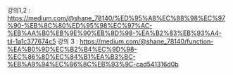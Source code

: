 강의1,2 :
https://medium.com/@shane_78140/%ED%95%A8%EC%88%98%EC%97%90-%EB%8C%80%ED%95%98%EC%97%AC-%EB%AA%B0%EB%9E%90%EB%8D%98-%EA%B2%83%EB%93%A4-til-1a1c377674c5
강의 3 :
 https://medium.com/@shane_78140/function-%EA%B0%9D%EC%B2%B4%EC%9D%98-%EC%86%8D%EC%84%B1%EA%B3%BC-%EB%A9%94%EC%86%8C%EB%93%9C-cad541316d0b
